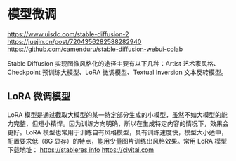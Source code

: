 # 模型微调
https://www.uisdc.com/stable-diffusion-2
https://juejin.cn/post/7204356282588282940
https://github.com/camenduru/stable-diffusion-webui-colab

Stable Diffusion 实现图像风格化的途径主要有以下几种：Artist 艺术家风格、Checkpoint 预训练大模型、LoRA 微调模型、Textual Inversion 文本反转模型。
## LoRA 微调模型
LoRA 模型是通过截取大模型的某一特定部分生成的小模型，虽然不如大模型的能力完整，但短小精悍。因为训练方向明确，所以在生成特定内容的情况下，效果会更好。LoRA 模型也常用于训练自有风格模型，具有训练速度快，模型大小适中，配置要求低（8G 显存）的特点，能用少量图片训练出风格效果。常用 LoRA 模型下载地址：
https://stableres.info
https://civitai.com